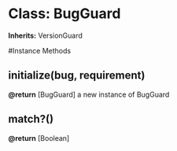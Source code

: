 # Class: BugGuard
**Inherits:** VersionGuard
    




#Instance Methods
## initialize(bug, requirement) [](#method-i-initialize)

**@return** [BugGuard] a new instance of BugGuard

## match?() [](#method-i-match?)

**@return** [Boolean] 


